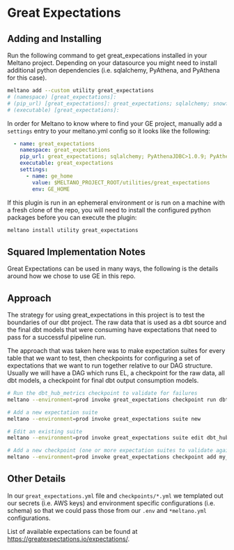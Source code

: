 # Great Expectations

## Adding and Installing

Run the following command to get great_expecations installed in your Meltano project.
Depending on your datasource you might need to install additional python dependencies (i.e. sqlalchemy, PyAthena, and PyAthena for this case).

```bash
meltano add --custom utility great_expectations
# (namespace) [great_expectations]:
# (pip_url) [great_expectations]: great_expectations; sqlalchemy; snowflake-sqlalchemy
# (executable) [great_expectations]:
```


In order for Meltano to know where to find your GE project, manually add a `settings` entry to your meltano.yml config so it looks like the following:

```yaml
  - name: great_expectations
    namespace: great_expectations
    pip_url: great_expectations; sqlalchemy; PyAthenaJDBC>1.0.9; PyAthena>1.2.0
    executable: great_expectations
    settings:
      - name: ge_home
        value: $MELTANO_PROJECT_ROOT/utilities/great_expectations
        env: GE_HOME
```

If this plugin is run in an ephemeral environment or is run on a machine with a fresh clone of the repo, you will need to install the configured python packages before you can execute the plugin:

```bash
meltano install utility great_expectations
```

## Squared Implementation Notes

Great Expectations can be used in many ways, the following is the details around how we chose to use GE in this repo.
## Approach
The strategy for using great_expectations in this project is to test the boundaries of our dbt project.
The raw data that is used as a dbt source and the final dbt models that were consuming have expectations that need to pass for a successful pipeline run.

The approach that was taken here was to make expectation suites for every table that we want to test, then checkpoints for configuring a set of expectations that we want to run together relative to our DAG structure.
Usually we will have a DAG which runs EL, a checkpoint for the raw data, all dbt models, a checkpoint for final dbt output consumption models.

```bash
# Run the dbt_hub_metrics checkpoint to validate for failures
meltano --environment=prod invoke great_expectations checkpoint run dbt_hub_metrics

# Add a new expectation suite
meltano --environment=prod invoke great_expectations suite new

# Edit an existing suite
meltano --environment=prod invoke great_expectations suite edit dbt_hub_metrics

# Add a new checkpoint (one or more expectation suites to validate against)
meltano --environment=prod invoke great_expectations checkpoint add my_new_checkpoint
```

## Other Details

In our `great_expectations.yml` file and `checkpoints/*.yml` we templated out our secrets (i.e. AWS keys) and environment specific configurations (i.e. schema) so that we could pass those from our `.env` and `*meltano.yml` configurations.

List of available expectations can be found at https://greatexpectations.io/expectations/.
